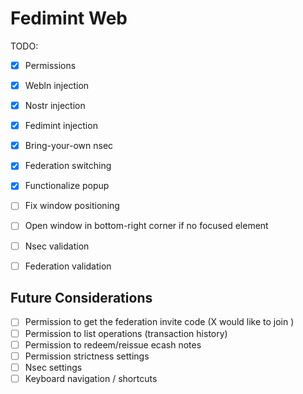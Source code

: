 # Fedimint Web

TODO:
- [x] Permissions
- [x] Webln injection
- [x] Nostr injection
- [x] Fedimint injection
- [x] Bring-your-own nsec
- [x] Federation switching
- [x] Functionalize popup
- [ ] Fix window positioning
- [ ] Open window in bottom-right corner if no focused element

- [ ] Nsec validation
- [ ] Federation validation

## Future Considerations

- [ ] Permission to get the federation invite code (X would like to join <federation>)
- [ ] Permission to list operations (transaction history)
- [ ] Permission to redeem/reissue ecash notes
- [ ] Permission strictness settings
- [ ] Nsec settings
- [ ] Keyboard navigation / shortcuts
